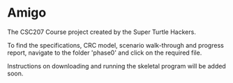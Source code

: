 # Amigo

The CSC207 Course project created by the Super Turtle Hackers.

To find the specifications, CRC model, scenario walk-through and progress report, navigate to the folder 'phase0' and click on the required file.

Instructions on downloading and running the skeletal program will be added soon.
